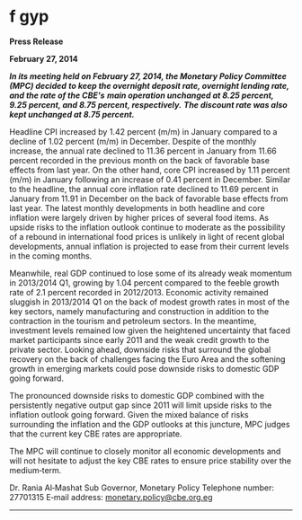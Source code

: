 # f gyp

**Press Release**

**February 27, 2014**

**_In its meeting held on February 27, 2014, the Monetary Policy Committee (MPC) decided_**
**_to keep the overnight deposit rate, overnight lending rate, and the rate of the CBE's_**
**_main operation unchanged at 8.25 percent, 9.25 percent, and 8.75 percent, respectively._**
**_The discount rate was also kept unchanged at 8.75 percent._**

Headline CPI increased by 1.42 percent (m/m) in January compared to a decline of 1.02
percent (m/m) in December. Despite of the monthly increase, the annual rate declined to
11.36 percent in January from 11.66 percent recorded in the previous month on the back
of favorable base effects from last year. On the other hand, core CPI increased by 1.11
percent (m/m) in January following an increase of 0.41 percent in December. Similar to
the headline, the annual core inflation rate declined to 11.69 percent in January from
11.91 in December on the back of favorable base effects from last year. The latest
monthly developments in both headline and core inflation were largely driven by higher
prices of several food items. As upside risks to the inflation outlook continue to moderate
as the possibility of a rebound in international food prices is unlikely in light of recent
global developments, annual inflation is projected to ease from their current levels in the
coming months.

Meanwhile, real GDP continued to lose some of its already weak momentum in 2013/2014
Q1, growing by 1.04 percent compared to the feeble growth rate of 2.1 percent recorded
in 2012/2013. Economic activity remained sluggish in 2013/2014 Q1 on the back of
modest growth rates in most of the key sectors, namely manufacturing and construction
in addition to the contraction in the tourism and petroleum sectors. In the meantime,
investment levels remained low given the heightened uncertainty that faced market
participants since early 2011 and the weak credit growth to the private sector. Looking
ahead, downside risks that surround the global recovery on the back of challenges facing
the Euro Area and the softening growth in emerging markets could pose downside risks to
domestic GDP going forward.

The pronounced downside risks to domestic GDP combined with the persistently negative
output gap since 2011 will limit upside risks to the inflation outlook going forward. Given
the mixed balance of risks surrounding the inflation and the GDP outlooks at this juncture,
MPC judges that the current key CBE rates are appropriate.

The MPC will continue to closely monitor all economic developments and will not hesitate
to adjust the key CBE rates to ensure price stability over the medium‐term.

Dr. Rania Al‐Mashat
Sub Governor, Monetary Policy
Telephone number: 27701315
E‐mail address: monetary.policy@cbe.org.eg


-----

